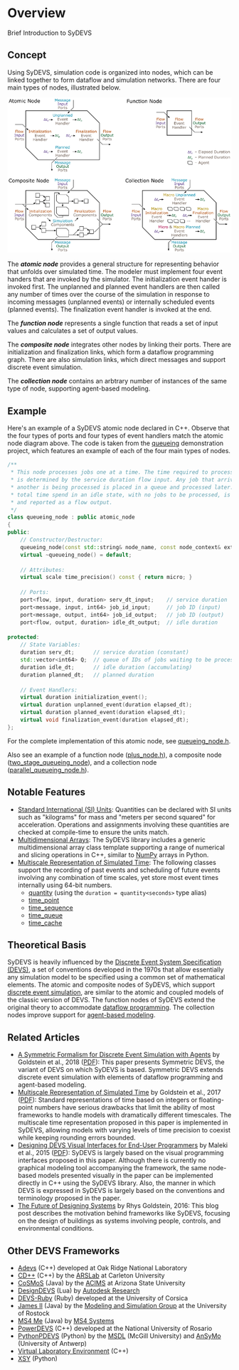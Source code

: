 # Overview

Brief Introduction to SyDEVS

## Concept

Using SyDEVS, simulation code is organized into nodes, which can be linked together to form dataflow and simulation networks. There are four main types of nodes, illustrated below.

![SyDEVS Nodes](doc/images/sydevs_nodes.png "The four main types of SyDEVS nodes")

The ***atomic node*** provides a general structure for representing behavior that unfolds over simulated time. The modeler must implement four event handers that are invoked by the simulator. The initialization event hander is invoked first. The unplanned and planned event handlers are then called any number of times over the course of the simulation in response to incoming messages (unplanned events) or internally scheduled events (planned events). The finalization event handler is invoked at the end.

The ***function node*** represents a single function that reads a set of input values and calculates a set of output values.

The ***composite node*** integrates other nodes by linking their ports. There are initialization and finalization links, which form a dataflow programming graph. There are also simulation links, which direct messages and support discrete event simulation.

The ***collection node*** contains an arbtrary number of instances of the same type of node, supporting agent-based modeling.

## Example

Here's an example of a SyDEVS atomic node declared in C++. Observe that the four types of ports and four types of event handlers match the atomic node diagram above. The code is taken from the [queueing](https://github.com/Autodesk/sydevs/tree/master/src/examples/demo/queueing) demonstration project, which features an example of each of the four main types of nodes.

```cpp
/**
 * This node processes jobs one at a time. The time required to process a job
 * is determined by the service duration flow input. Any job that arrives while
 * another is being processed is placed in a queue and processed later. The
 * total time spend in an idle state, with no jobs to be processed, is tracked
 * and reported as a flow output.
 */
class queueing_node : public atomic_node
{
public:
    // Constructor/Destructor:
    queueing_node(const std::string& node_name, const node_context& external_context);
    virtual ~queueing_node() = default;

    // Attributes:
    virtual scale time_precision() const { return micro; }

    // Ports:
    port<flow, input, duration> serv_dt_input;    // service duration
    port<message, input, int64> job_id_input;     // job ID (input)
    port<message, output, int64> job_id_output;   // job ID (output)
    port<flow, output, duration> idle_dt_output;  // idle duration

protected:
    // State Variables:
    duration serv_dt;      // service duration (constant)
    std::vector<int64> Q;  // queue of IDs of jobs waiting to be processed
    duration idle_dt;      // idle duration (accumulating)
    duration planned_dt;   // planned duration

    // Event Handlers:
    virtual duration initialization_event();
    virtual duration unplanned_event(duration elapsed_dt);
    virtual duration planned_event(duration elapsed_dt);
    virtual void finalization_event(duration elapsed_dt);
};
```

For the complete implementation of this atomic node, see [queueing_node.h](https://github.com/Autodesk/sydevs/blob/master/src/examples/demo/queueing/queueing_node.h).

Also see an example of a function node ([plus_node.h](https://github.com/Autodesk/sydevs/blob/master/src/examples/demo/queueing/plus_node.h)), a composite node ([two_stage_queueing_node](https://github.com/Autodesk/sydevs/blob/master/src/examples/demo/queueing/two_stage_queueing_node.h)), and a collection node ([parallel_queueing_node.h](https://github.com/Autodesk/sydevs/blob/master/src/examples/demo/queueing/parallel_queueing_node.h)).

## Notable Features

- [Standard International (SI) Units](doc/html/classsydevs_1_1quantity.html#details): Quantities can be declared with SI units such as "kilograms" for mass and "meters per second squared" for acceleration. Operations and assignments involving these quantities are checked at compile-time to ensure the units match.
- [Multidimensional Arrays](doc/html/classsydevs_1_1arraynd.html#details): The SyDEVS library includes a generic multidimensional array class template supporting a range of numerical and slicing operations in C++, similar to [NumPy](http://www.numpy.org/) arrays in Python.
- [Multiscale Representation of Simulated Time](http://journals.sagepub.com/eprint/mIKXDU2UtbJUjPZ8kupv/full): The following classes support the recording of past events and scheduling of future events involving any combination of time scales, yet store most event times internally using 64-bit numbers.
  - [quantity](https://autodesk.github.io/sydevs/doc/html/classsydevs_1_1quantity.html) (using the `duration = quantity<seconds>` type alias)
  - [time_point](https://autodesk.github.io/sydevs/doc/html/classsydevs_1_1time__point.html#details)
  - [time_sequence](https://autodesk.github.io/sydevs/doc/html/classsydevs_1_1time__sequence.html#details)
  - [time_queue](https://autodesk.github.io/sydevs/doc/html/classsydevs_1_1time__queue.html#details)
  - [time_cache](https://autodesk.github.io/sydevs/doc/html/classsydevs_1_1time__cache.html#details)

## Theoretical Basis

SyDEVS is heavily influenced by the [Discrete Event System Specification (DEVS)](https://en.wikipedia.org/wiki/DEVS), a set of conventions developed in the 1970s that allow essentially any simulation model to be specified using a common set of mathematical elements. The atomic and composite nodes of SyDEVS, which support [discrete event simulation](https://en.wikipedia.org/wiki/Discrete_event_simulation), are similar to the atomic and coupled models of the classic version of DEVS. The function nodes of SyDEVS extend the original theory to accommodate [dataflow programming](https://en.wikipedia.org/wiki/Dataflow_programming). The collection nodes improve support for [agent-based modeling](https://en.wikipedia.org/wiki/Agent-based_model).

## Related Articles

- [A Symmetric Formalism for Discrete Event Simulation with Agents](https://www.autodeskresearch.com/publications/symmetricformalism) by Goldstein et al., 2018 ([PDF](doc/downloads/Goldstein__Symmetric_Formalism__2018-08-03_1100.pdf)): This paper presents Symmetric DEVS, the variant of DEVS on which SyDEVS is based. Symmetric DEVS extends discrete event simulation with elements of dataflow programming and agent-based modeling.
- [Multiscale Representation of Simulated Time](https://autodeskresearch.com/publications/multiscale-representation-simulated-time) by Goldstein et al., 2017 ([PDF](doc/downloads/Goldstein__Multiscale_Time__2017-09-05.pdf)): Standard representations of time based on integers or floating-point numbers have serious drawbacks that limit the ability of most frameworks to handle models with dramatically different timescales. The multiscale time representation proposed in this paper is implemented in SyDEVS, allowing models with varying levels of time precision to coexist while keeping rounding errors bounded.
- [Designing DEVS Visual Interfaces for End-User Programmers](https://autodeskresearch.com/publications/designingdevs) by Maleki et al., 2015 ([PDF](doc/downloads/Maleki__Designing_DEVS__2015-08-13.pdf)): SyDEVS is largely based on the visual programming interfaces proposed in this paper. Although there is currently no graphical modeling tool accompanying the framework, the same node-based models presented visually in the paper can be implemented directly in C++ using the SyDEVS library. Also, the manner in which DEVS is expressed in SyDEVS is largely based on the conventions and terminology proposed in the paper.
- [The Future of Designing Systems](https://autodeskresearch.com/blog/future-designing-systems) by Rhys Goldstein, 2016: This blog post describes the motivation behind frameworks like SyDEVS, focusing on the design of buildings as systems involving people, controls, and environmental conditions.

## Other DEVS Frameworks

- [Adevs](https://web.ornl.gov/~nutarojj/adevs/) (C++) developed at Oak Ridge National Laboratory
- [CD++](http://cell-devs.sce.carleton.ca/mediawiki/index.php/Main_Page) (C++) by the [ARSLab](http://cell-devs.sce.carleton.ca/ars/) at Carleton University
- [CoSMoS](https://acims.asu.edu/software/cosmos/) (Java) by the [ACIMS](https://acims.asu.edu/) at Arizona State University
- [DesignDEVS](http://simaud.org/resources.php#software) (Lua) by [Autodesk Research](https://autodeskresearch.com/)
- [DEVS-Ruby](https://github.com/devs-ruby/devs) (Ruby) developed at the University of Corsica
- [James II](http://jamesii.informatik.uni-rostock.de/jamesii.org/) (Java) by the [Modeling and Simulation Group](https://mosi.informatik.uni-rostock.de/) at the University of Rostock
- [MS4 Me](http://www.ms4systems.com/pages/ms4me.php) (Java) by [MS4 Systems](http://www.ms4systems.com/pages/main.php)
- [PowerDEVS](https://sourceforge.net/projects/powerdevs/) (C++) developed at the National University of Rosario
- [PythonPDEVS](http://msdl.cs.mcgill.ca/projects/DEVS/PythonPDEVS) (Python) by the [MSDL](http://msdl.cs.mcgill.ca/) (McGill University) and [AnSyMo](https://www.uantwerpen.be/en/research-groups/nexor/team/ansymo/) (University of Antwerp)
- [Virtual Laboratory Environment](http://www.vle-project.org/) (C++)
- [XSY](https://code.google.com/archive/p/x-s-y/) (Python)
